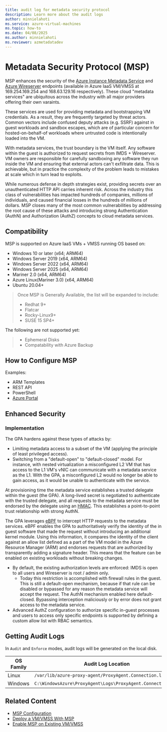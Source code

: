 ```yaml
---
title: audit log for metadata security protocol
description: Learn more about the audit logs
author: minnielahoti
ms.service: azure-virtual-machines
ms.topic: how-to
ms.date: 04/08/2025
ms.author: minnielahoti
ms.reviewer: azmetadatadev
---
```


# Metadata Security Protocol (MSP)

MSP enhances the security of the [Azure Instance Metadata Service](https://aka.ms/azureimds) and [Azure Wireserver](https://aka.ms/azureWireserver) endpoints (available in Azure IaaS VM/VMSS at 169.254.169.254 and 168.63.129.16 respectively). These cloud "metadata services" are ubiquitous across the industry with all major providers offering their own varaints.

These services are used for providing metadata and bootstrapping VM credentials. As a result, they are frequently targeted by threat actors. Common vectors include confused deputy attacks (e.g. SSRF) against in guest workloads and sandbox escapes, which are of particular concern for hosted-on-behalf-of workloads where untrusted code is intentionally loaded into the VM.

With metadata services, the trust boundary is the VM itself. Any software within the guest is authorized to request secrets from IMDS + Wireserver. VM owners are responsible for carefully sandboxing any software they run inside the VM and ensuring that external actors can't exfiltrate data. This is achievable, but in practice the complexity of the problem leads to mistakes at scale which in turn lead to exploits.

While numerous defense in depth strategies exist, providing secrets over an unauthenticated HTTP API carries inherent risk. Across the industry this class of vulnerabilities has impacted hundreds of companies, millions of individuals, and caused financial losses in the hundreds of millions of dollars. MSP closes many of the most common vulnerabilities by addressing the root cause of these attacks and introducing strong Authentication (AuthN) and Authorization (AuthZ) concepts to cloud metadata services.

## Compatibility

MSP is supported on Azure IaaS VMs + VMSS running OS based on:

- Windows 10 or later (x64; ARM64)
- Windows Server 2019 (x64, ARM64)
- Windows Server 2022 (x64, ARM64)
- Windows Server 2025 (x64, ARM64)
- Mariner 2.0 (x64, ARM64)
- Azure Linux(Mariner 3.0) (x64, ARM64)
- Ubuntu 20.04+

> Once MSP is Generally Available, the list will be expanded to include:
> - Redhat 9+
> - Flatcar
> - Rocky-Linux9+
> - SUSE 15 SP4+

The following are not supported yet:
> - Ephemeral Disks 
> - Compatability with Azure Backup 
## How to Configure MSP

Examples:

- ARM Templates
- REST API 
- PowerShell
- [Azure Portal](./other-examples/portal.md)

## Enhanced Security

### Implementation

The GPA hardens against these types of attacks by:

- Limiting metadata access to a subset of the VM (applying the principle of least privileged access).
- Switching from a "default-open" to "default-closed" model. For instance, with nested virtualization a misconfigured L2
  VM that has access to the L1 VM's vNIC can communicate with a metadata service as the L1. With the GPA, a misconfigured
  L2 would no longer be able to gain access, as it would be unable to authenticate with the service.

At provisioning time the metadata service establishes a trusted delegate within the guest (the GPA). A long-lived
secret is negotiated to authenticate with the trusted delegate, and all requests to the metadata service must be
endorsed by the delegate using an [HMAC](https://en.wikipedia.org/wiki/HMAC). This establishes a point-to-point trust
relationship with strong AuthN.

The GPA leverages [eBPF](https://ebpf.io/what-is-ebpf/) to intercept HTTP requests to the metadata services. eBPF
enables the GPA to authoritatively verify the identity of the in guest software that made the request without introducing
an additional kernel module. Using this information, it compares the identity of the client against an allow list defined
as a part of the VM model in the Azure Resource Manager (ARM) and endorses requests that are authorized by transparently
adding a signature header. This means that the feature can be enabled on existing workloads without breaking changes.

- By default, the existing authorization levels are enforced: IMDS is open to all users and Wireserver is root / admin only.
  - Today this restriction is accomplished with firewall rules in the guest. This is still a default-open mechanism,
    because if that rule can be disabled or bypassed for any reason the metadata service will accept the request. The
    AuthN mechanism enabled here default-closed. Bypassing interception maliciously or by error does not grant access to
    the metadata service.
- Advanced AuthZ configuration to authorize specific in-guest processes and users to access only specific endpoints is
  supported by defining a custom allow list with RBAC semantics.

## Getting Audit Logs

In `Audit` and `Enforce` modes, audit logs will be generated on the local disk.

| OS Family | Audit Log Location |
|--|--|
| Linux | `/var/lib/azure-proxy-agent/ProxyAgent.Connection.log` |
| Windows | `C:\WindowsAzure\ProxyAgent\Logs\ProxyAgent.Connection.log` |


## Related Content

- [MSP Configuration](./configuration.md)
- [Deploy a VM/VMSS With MSP](./greenfield.md)
- [Enable MSP on Existing VM/VMSS](./brownfield.md)
